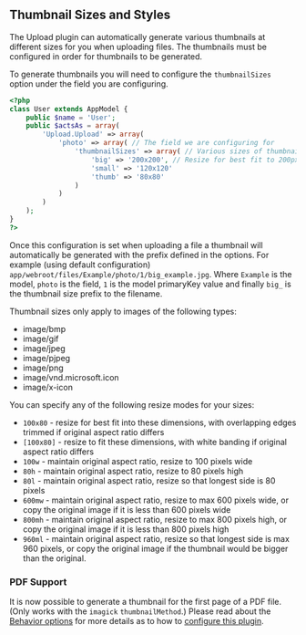 ## Thumbnail Sizes and Styles
The Upload plugin can automatically generate various thumbnails at different sizes for you when uploading files. The thumbnails must be configured in order for thumbnails to be generated.

To generate thumbnails you will need to configure the `thumbnailSizes` option under the field you are configuring.

```php
<?php
class User extends AppModel {
	public $name = 'User';
	public $actsAs = array(
		'Upload.Upload' => array(
			'photo' => array( // The field we are configuring for
				'thumbnailSizes' => array( // Various sizes of thumbnail to generate
					'big' => '200x200', // Resize for best fit to 200px by 200px, cropped from the center of the image. Prefix with big_
					'small' => '120x120'
					'thumb' => '80x80'
				)
			)
		)
	);
}
?>
```

Once this configuration is set when uploading a file a thumbnail will automatically be generated with the prefix defined in the options. For example (using default configuration) `app/webroot/files/Example/photo/1/big_example.jpg`. Where `Example` is the model, `photo` is the field, `1` is the model primaryKey value and finally `big_` is the thumbnail size prefix to the filename.

Thumbnail sizes only apply to images of the following types:

* image/bmp
* image/gif
* image/jpeg
* image/pjpeg
* image/png
* image/vnd.microsoft.icon
* image/x-icon

You can specify any of the following resize modes for your sizes:

* `100x80` - resize for best fit into these dimensions, with overlapping edges trimmed if original aspect ratio differs
* `[100x80]` - resize to fit these dimensions, with white banding if original aspect ratio differs
* `100w` - maintain original aspect ratio, resize to 100 pixels wide
* `80h` - maintain original aspect ratio, resize to 80 pixels high
* `80l` - maintain original aspect ratio, resize so that longest side is 80 pixels
* `600mw` - maintain original aspect ratio, resize to max 600 pixels wide, or copy the original image if it is less than 600 pixels wide
* `800mh` - maintain original aspect ratio, resize to max 800 pixels high, or copy the original image if it is less than 800 pixels high
* `960ml` - maintain original aspect ratio, resize so that longest side is max 960 pixels, or copy the original image if the thumbnail would be bigger than the original.

### PDF Support

It is now possible to generate a thumbnail for the first page of a PDF file. (Only works with the `imagick` `thumbnailMethod`.)
Please read about the [Behavior options](configuration.md) for more details as to how to [configure this plugin](configuration.md).
